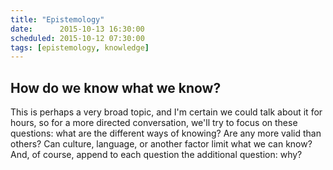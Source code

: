 ```yaml
---
title: "Epistemology"
date:      2015-10-13 16:30:00
scheduled: 2015-10-12 07:30:00
tags: [epistemology, knowledge]
---
```

## How do we know what we know?

This is perhaps a very broad topic, and I'm certain we could talk about it for hours, so for a more directed conversation, we'll try to focus on these questions: what are the different ways of knowing? Are any more valid than others? Can culture, language, or another factor limit what we can know? And, of course, append to each question the additional question: why?
